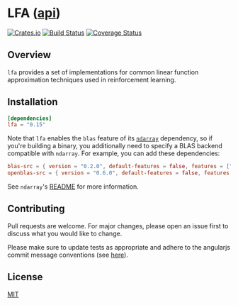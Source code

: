 # LFA ([api](https://docs.rs/lfa))

[![Crates.io](https://img.shields.io/crates/v/lfa.svg)](https://crates.io/crates/lfa)
[![Build Status](https://travis-ci.org/tspooner/lfa.svg?branch=master)](https://travis-ci.org/tspooner/lfa)
[![Coverage Status](https://coveralls.io/repos/github/tspooner/lfa/badge.svg?branch=master)](https://coveralls.io/github/tspooner/lfa?branch=master)


## Overview
`lfa` provides a set of implementations for common linear function
approximation techniques used in reinforcement learning.


## Installation
```toml
[dependencies]
lfa = "0.15"
```

Note that `lfa` enables the `blas` feature of its [`ndarray`] dependency, so
if you're building a binary, you additionally need to specify a BLAS backend
compatible with `ndarray`. For example, you can add these dependencies:

[`ndarray`]: https://crates.io/crates/ndarray

```toml
blas-src = { version = "0.2.0", default-features = false, features = ["openblas"] }
openblas-src = { version = "0.6.0", default-features = false, features = ["cblas", "system"] }
```

See `ndarray`'s [README](https://github.com/rust-ndarray/ndarray#how-to-use-with-cargo)
for more information.

## Contributing
Pull requests are welcome. For major changes, please open an issue first to
discuss what you would like to change.

Please make sure to update tests as appropriate and adhere to the angularjs commit message conventions (see [here](https://gist.github.com/stephenparish/9941e89d80e2bc58a153)).

## License
[MIT](https://choosealicense.com/licenses/mit/)
